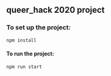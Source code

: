 ## queer_hack 2020 project

### To set up the project: 

`npm install`
#### To run the project: 

`npm run start`
